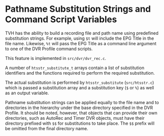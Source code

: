# Pathname Substitution Strings and Command Script Variables

TVH has the ability to build a recording file and path name using predefined substitution strings. For example, using `$t` will include the EPG Title in the file name. Likewise, `%t` will pass the EPG Title as a command line argument to one of the DVR Profile command scripts.

This feature is implemented in `src/dvr/dvr_rec.c`.

A number of `htsstr_substitute_t` arrays contain a list of substitution identifiers and the functions required to perform the required substitution.

The actual substitution is performed by `htsstr_substitute` (`src/htsstr.c`) which is passed a substitution array and a substitution key (`$` or `%`) as well as an output variable.

Pathname substitution strings can be applied equally to the file name and to directories in the hierarchy under the base directory specified in the DVR Profile. It should be noted, however, that objects that can provide their own directories, such as AutoRec and Timer DVR objects, must have their directory prefixed with `$$` for substitutions to take place. The `$$` prefix will be omitted from the final directory name.
